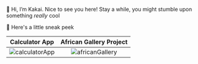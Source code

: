 👋 Hi, I’m Kakai. Nice to see you here! Stay a while, you might stumble upon something *really* cool

🌱 Here's a little sneak peek 

Calculator App             |  African Gallery Project
:-------------------------:|:-------------------------:
![calculatorApp](https://user-images.githubusercontent.com/92310262/163056895-2d0bba52-870f-457c-b91f-81e36d965e2f.png)  |  ![africanGallery](https://user-images.githubusercontent.com/92310262/163180834-e058dbc3-6739-404d-b52b-c6420d49e21c.png)



